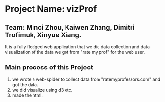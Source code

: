 # Project Name: vizProf
## Team: Minci Zhou, Kaiwen Zhang, Dimitri Trofimuk, Xinyue Xiang.
It is a fully fledged web application that we did data collection and data visualization of the data we got from "rate my prof" for the web user.
## Main process of this Project
1. we wrote a web-spider to collect data from "ratemyprofessors.com" and got the data.
2. we did visualize using d3 etc.
3. made the html.

